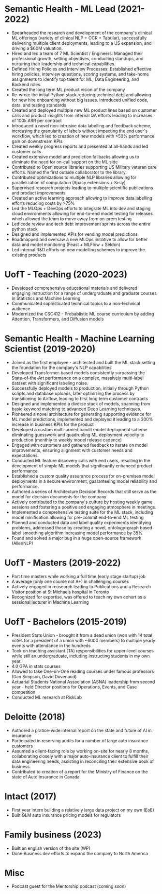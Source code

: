 # Semantic Health - ML Lead (2021-2022)

* Spearheaded the research and development of the company's clinical ML offerings (variety of clinical NLP + OCR + Tabular), successfully delivering multiple client deployments, leading to a US expansion, and driving a $60M valuation.
* Hired and led a team of 7 ML Scientist / Engineers: Managed their professional growth, setting objectives, conducting standups, and nurturing their leadership and technical capabilities.
* Defined Hiring Policies and Interview Processes: Established effective hiring policies, interview questions, scoring systems, and take-home assignments to identify top talent for ML, Data Engineering, and Backend roles.
* Created the long term ML product vision of the company
* Re-wrote the initial Python stack reducing technical debt and allowing for new hire onboarding without big issues. Introduced unified code, data, and testing standards
* Created and deployed multiple new ML product lines based on customer calls and product insights from internal QA efforts leading to increases of 100k ARR per contract
* Introduced a novel non-intrusive data labelling and feedback scheme, increasing the granularity of labels without impacting the end user's workflow, which led to creation of new models with >50\% performance gain on downstream KPIs
* Created weekly progress reports and presented at all-hands and led customer calls
* Created extensive model and prediction fallbacks allowing us to eliminate the need for on-call support on the ML side
* Contributed to Open source libraries supporting US Military veteran care efforts. Named the first outside collaborator to the library.
* Contributed optimizations to multiple NLP libraries allowing for parallelization of computation (Spacy extensions + Srsly)
* Supervised research projects leading to multiple scientific publications and product improvements
* Created an active learning approach allowing to improve data labelling efforts reducing costs by >75% 
* Led the MLOps + DevOps efforts to integrate ML into dev and staging cloud environments allowing for end-to-end model testing for releases which allowed the team to move away from on-prem testing
* Led code review and tech debt improvement sprints across the entire python stack
* Designed and implemented APIs for vending model predictions
* Roadmapped and oversaw a new MLOps initiative to allow for better data and model monitoring (Feast + MLFlow + Seldon)
* Led internal R&D efforts on new modelling schemes to improve the existing products

# UofT - Teaching (2020-2023)

* Developed comprehensive educational materials and delivered engaging instruction for a range of undergraduate and graduate courses in Statistics and Machine Learning.
* Communicated sophisticated technical topics to a non-technical audience
* Modernized the CSC412 - Probablistic ML course curriculum by adding Attention, Transformers, and Diffusion models

# Semantic Health - Machine Learning Scientist (2019-2020)

* Joined as the first employee - architected and built the ML stack setting the foundation for the company's NLP capabilities
* Developed Transformer-based models consistently surpassing the State-of-the-Art performance on a complex, massively multi-label dataset with significant labeling noise.
* Successfully deployed models to production, initially through Python scripts and database uploads, later optimizing the process by transitioning to Airflow, leading to first long term customer contracts
* Designed and implemented a diverse stack of models, spanning from basic keyword matching to advanced Deep Learning techniques.
* Pioneered a novel architecture for generating supporting evidence for ML model predictions, implemented and deployed it leading to a 300% increase in business KPIs for the product
* Developed a custom multi-armed bandit model deployment scheme eliminating guesswork and quadrupling ML deployment velocity to production (monthly to weekly model release cadence)
* Engaged with customers and gathered feedback to iterate on model improvements, ensuring alignment with customer needs and expectations.
* Conducted ML feature discovery calls with end users, resulting in the development of simple ML models that significantly enhanced product performance
* Established a custom quality assurance process for on-premises model deployments in a secure environment, guaranteeing model reliability and performance.
* Authored a series of Architecture Decision Records that still serve as the model for decision documents for the company
* Actively contributed to the company's culture by hosting weekly game sessions and fostering a positive and engaging atmosphere in meetings.
* Implemented a comprehensive testing suite for the ML stack, including model minification allowing for pre-commit end-to-end ML testing
* Planned and conducted data and label quality experiments identifying problems, addressed those by creating a novel, ontology-graph based label smoothing algorithm increasing model performance by 35%
* Found and solved a major bug in a huge open-source framework (AllenNLP)

# UofT - Masters (2019-2022)

* Part time masters while working a full time (early stage startup) job
* A average (only one course not A+) in challenging courses
* Actively engaged in reasearch leading to Publications and a Research Visitor position at St Michaels hospital in Toronto
* Recognized for expertise, was offered to teach my own cohort as a sessional lecturer in Machine Learning

# UofT - Bachelors (2015-2019)

* President Stats Union - brought it from a dead union (won with 14 total votes for a president of a union with ~6000 members) to multiple yearly events with attendance in the hundreds
* Took on teaching assistant (TA) responsibilities for upper-level courses while still an undergraduate, including instructing students in my own year.
* 4.0 GPA in stats courses
* Allowed to take One-on-One reading courses under famous professors (Dan Simpson, David Duvenaud)
* Actuarial Students National Association (ASNA) leadership from second year - held Director positions for Operations, Events, and Case competition
* Conducted ML research at RiskLab

# Deloitte (2018)

* Authored a pratice-wide internal report on the state and future of AI in insurance
* Participated in reserving audits for a number of large auto insurance customers
* Assumed a client-facing role by working on-site for nearly 8 months, collaborating closely with a major auto-insurance client to fulfill their data engineering needs, assisting in reconciling their extensive book of business.
* Contributed to creation of a report for the Ministry of Finance on the state of Auto Insurance in Canada

# Intact (2017)

* First year intern building a relatively large data project on my own (EoE)
* Built GLM auto insurance pricing models for regulators

# Family business (2023)

* Built an english version of the site (WP)
* Done Business dev efforts to expand the company to North America

# Misc
* Podcast guest for the Mentorship podcast (coming soon)